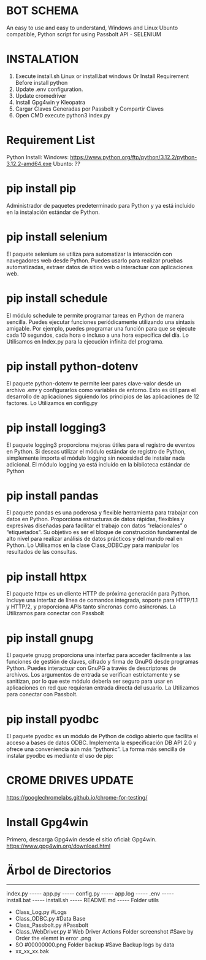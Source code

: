 # BOT SCHEMA 
An easy to use and easy to understand, Windows  and Linux Ubunto compatible, Python script for using Passbolt API - SELENIUM

# INSTALATION
1) Execute install.sh Linux or install.bat windows Or Install Requirement Before install python
2) Update .env configuration.
3) Update cromedriver
3) Install Gpg4win y Kleopatra
4) Cargar Claves Generadas por Passbolt y Compartir Claves
5) Open CMD execute python3 index.py


# Requirement List
Python Install:
Windows: https://www.python.org/ftp/python/3.12.2/python-3.12.2-amd64.exe
Ubunto: ??

# pip install pip
Administrador de paquetes predeterminado para Python y ya está incluido en la instalación estándar de Python.

# pip install selenium
El paquete selenium se utiliza para automatizar la interacción con navegadores web desde Python. Puedes usarlo para realizar pruebas automatizadas, extraer datos de sitios web o interactuar con aplicaciones web.

# pip install schedule
El módulo schedule te permite programar tareas en Python de manera sencilla. Puedes ejecutar funciones periódicamente utilizando una sintaxis amigable. Por ejemplo, puedes programar una función para que se ejecute cada 10 segundos, cada hora o incluso a una hora específica del día. Lo Utilisamos en Index.py para la ejecución infinita del programa.

# pip install python-dotenv
El paquete python-dotenv te permite leer pares clave-valor desde un archivo .env y configurarlos como variables de entorno. Esto es útil para el desarrollo de aplicaciones siguiendo los principios de las aplicaciones de 12 factores. Lo Utilizamos en config.py

# pip install logging3
El paquete logging3 proporciona mejoras útiles para el registro de eventos en Python. Si deseas utilizar el módulo estándar de registro de Python, simplemente importa el módulo logging sin necesidad de instalar nada adicional. El módulo logging ya está incluido en la biblioteca estándar de Python 

# pip install pandas
El paquete pandas es una poderosa y flexible herramienta para trabajar con datos en Python. Proporciona estructuras de datos rápidas, flexibles y expresivas diseñadas para facilitar el trabajo con datos “relacionales” o “etiquetados”. Su objetivo es ser el bloque de construcción fundamental de alto nivel para realizar análisis de datos prácticos y del mundo real en Python. Lo Utilisamos en la clase Class_ODBC.py para manipular los resultados de las consultas.

# pip install httpx
El paquete httpx es un cliente HTTP de próxima generación para Python. Incluye una interfaz de línea de comandos integrada, soporte para HTTP/1.1 y HTTP/2, y proporciona APIs tanto síncronas como asíncronas. La Utilizamos para conectar con Passbolt

# pip install gnupg
El paquete gnupg proporciona una interfaz para acceder fácilmente a las funciones de gestión de claves, cifrado y firma de GnuPG desde programas Python. Puedes interactuar con GnuPG a través de descriptores de archivos. Los argumentos de entrada se verifican estrictamente y se sanitizan, por lo que este módulo debería ser seguro para usar en aplicaciones en red que requieran entrada directa del usuario. La Utilizamos para conectar con Passbolt.

# pip install pyodbc
El paquete pyodbc es un módulo de Python de código abierto que facilita el acceso a bases de datos ODBC. Implementa la especificación DB API 2.0 y ofrece una conveniencia aún más “pythonic”. La forma más sencilla de instalar pyodbc es mediante el uso de pip:

# CROME DRIVES UPDATE
https://googlechromelabs.github.io/chrome-for-testing/

# Install Gpg4win 
Primero, descarga Gpg4win desde el sitio oficial: Gpg4win.
https://www.gpg4win.org/download.html

# Ärbol de Directorios
--------------------
index.py    ----- 
app.py      -----
config.py   -----
app.log     -----
.env        -----
install.bat -----
install.sh  -----
README.md   -----
Folder utils
  - Class_Log.py        #Logs
  - Class_ODBC.py       #Data Base
  - Class_Passbolt.py   #Passbolt
  - Class_WebDriver.py  # Web Driver Actions
Folder screenshot #Save by Order the elemnt  in error .png
  - SO #00000000.png 
Folder backup #Save Backup logs by data
  - xx_xx_xx.bak
